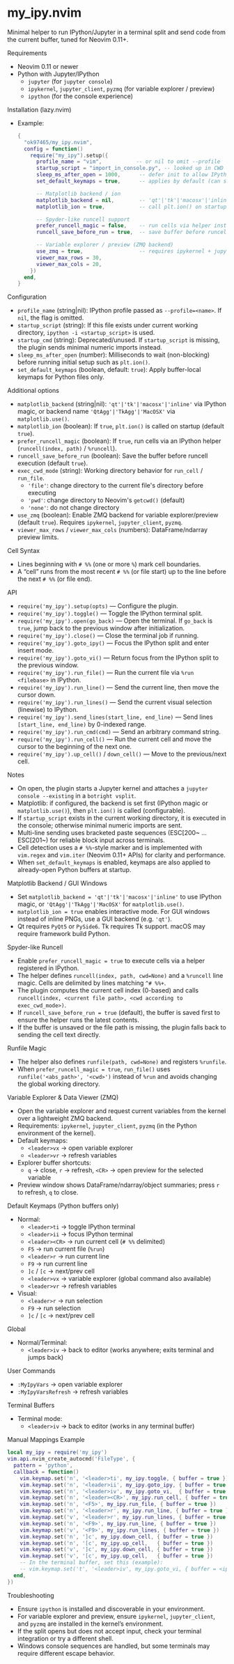 # my_ipy.nvim

Minimal helper to run IPython/Jupyter in a terminal split and send code from the current buffer, tuned for Neovim 0.11+.

Requirements
- Neovim 0.11 or newer
- Python with Jupyter/IPython
  - `jupyter` (for `jupyter console`)
  - `ipykernel`, `jupyter_client`, `pyzmq` (for variable explorer / preview)
  - `ipython` (for the console experience)

Installation (lazy.nvim)
- Example:
  ```lua
  {
    "ok97465/my_ipy.nvim",
    config = function()
      require("my_ipy").setup({
        profile_name = "vim",           -- or nil to omit --profile
        startup_script = "import_in_console.py", -- looked up in CWD
        sleep_ms_after_open = 1000,      -- defer init to allow IPython to start
        set_default_keymaps = true,      -- applies by default (can set false)

        -- Matplotlib backend / ion
        matplotlib_backend = nil,        -- 'qt'|'tk'|'macosx'|'inline' or 'QtAgg'|'TkAgg'|'MacOSX'
        matplotlib_ion = true,           -- call plt.ion() on startup

        -- Spyder-like runcell support
        prefer_runcell_magic = false,    -- run cells via helper instead of raw text
        runcell_save_before_run = true,  -- save buffer before runcell to use up-to-date file

        -- Variable explorer / preview (ZMQ backend)
        use_zmq = true,                  -- requires ipykernel + jupyter_client + pyzmq
        viewer_max_rows = 30,
        viewer_max_cols = 20,
      })
    end,
  }
  ```

Configuration
- `profile_name` (string|nil): IPython profile passed as `--profile=<name>`. If `nil`, the flag is omitted.
- `startup_script` (string): If this file exists under current working directory, `ipython -i <startup_script>` is used.
- `startup_cmd` (string): Deprecated/unused. If `startup_script` is missing, the plugin sends minimal numeric imports instead.
- `sleep_ms_after_open` (number): Milliseconds to wait (non-blocking) before running initial setup such as `plt.ion()`.
- `set_default_keymaps` (boolean, default: `true`): Apply buffer-local keymaps for Python files only.

Additional options
- `matplotlib_backend` (string|nil): `'qt'|'tk'|'macosx'|'inline'` via IPython magic, or backend name `'QtAgg'|'TkAgg'|'MacOSX'` via `matplotlib.use()`.
- `matplotlib_ion` (boolean): If `true`, `plt.ion()` is called on startup (default `true`).
- `prefer_runcell_magic` (boolean): If `true`, run cells via an IPython helper (`runcell(index, path)` / `%runcell`).
- `runcell_save_before_run` (boolean): Save the buffer before runcell execution (default `true`).
- `exec_cwd_mode` (string): Working directory behavior for `run_cell` / `run_file`.
  - `'file'`: change directory to the current file's directory before executing
  - `'pwd'`: change directory to Neovim's `getcwd()` (default)
  - `'none'`: do not change directory
- `use_zmq` (boolean): Enable ZMQ backend for variable explorer/preview (default `true`). Requires `ipykernel`, `jupyter_client`, `pyzmq`.
- `viewer_max_rows` / `viewer_max_cols` (numbers): DataFrame/ndarray preview limits.

Cell Syntax
- Lines beginning with `# %%` (one or more `%`) mark cell boundaries.
- A “cell” runs from the most recent `# %%` (or file start) up to the line before the next `# %%` (or file end).

API
- `require('my_ipy').setup(opts)` — Configure the plugin.
- `require('my_ipy').toggle()` — Toggle the IPython terminal split.
- `require('my_ipy').open(go_back)` — Open the terminal. If `go_back` is `true`, jump back to the previous window after initialization.
- `require('my_ipy').close()` — Close the terminal job if running.
- `require('my_ipy').goto_ipy()` — Focus the IPython split and enter insert mode.
- `require('my_ipy').goto_vi()` — Return focus from the IPython split to the previous window.
- `require('my_ipy').run_file()` — Run the current file via `%run <filebase>` in IPython.
- `require('my_ipy').run_line()` — Send the current line, then move the cursor down.
- `require('my_ipy').run_lines()` — Send the current visual selection (linewise) to IPython.
- `require('my_ipy').send_lines(start_line, end_line)` — Send lines `[start_line, end_line)` by 0-indexed range.
- `require('my_ipy').run_cmd(cmd)` — Send an arbitrary command string.
- `require('my_ipy').run_cell()` — Run the current cell and move the cursor to the beginning of the next one.
- `require('my_ipy').up_cell()` / `down_cell()` — Move to the previous/next cell.

Notes
- On open, the plugin starts a Jupyter kernel and attaches a `jupyter console --existing` in a `botright vsplit`.
- Matplotlib: if configured, the backend is set first (IPython magic or `matplotlib.use()`), then `plt.ion()` is called (configurable).
- If `startup_script` exists in the current working directory, it is executed in the console; otherwise minimal numeric imports are sent.
- Multi-line sending uses bracketed paste sequences (ESC[200~ ... ESC[201~) for reliable block input across terminals.
- Cell detection uses a `# %%`-style marker and is implemented with `vim.regex` and `vim.iter` (Neovim 0.11+ APIs) for clarity and performance.
- When `set_default_keymaps` is enabled, keymaps are also applied to already-open Python buffers at startup.

Matplotlib Backend / GUI Windows
- Set `matplotlib_backend = 'qt'|'tk'|'macosx'|'inline'` to use IPython magic, or `'QtAgg'|'TkAgg'|'MacOSX'` for `matplotlib.use()`.
- `matplotlib_ion = true` enables interactive mode. For GUI windows instead of inline PNGs, use a GUI backend (e.g. `'qt'`).
- Qt requires `PyQt5` or `PySide6`. Tk requires Tk support. macOS may require framework build Python.

Spyder-like Runcell
- Enable `prefer_runcell_magic = true` to execute cells via a helper registered in IPython.
- The helper defines `runcell(index, path, cwd=None)` and a `%runcell` line magic. Cells are delimited by lines matching `^# %%+`.
- The plugin computes the current cell index (0-based) and calls `runcell(index, <current file path>, <cwd according to exec_cwd_mode>)`.
- If `runcell_save_before_run = true` (default), the buffer is saved first to ensure the helper runs the latest contents.
- If the buffer is unsaved or the file path is missing, the plugin falls back to sending the cell text directly.

Runfile Magic
- The helper also defines `runfile(path, cwd=None)` and registers `%runfile`.
- When `prefer_runcell_magic = true`, `run_file()` uses `runfile('<abs_path>', '<cwd>')` instead of `%run` and avoids changing the global working directory.

Variable Explorer & Data Viewer (ZMQ)
- Open the variable explorer and request current variables from the kernel over a lightweight ZMQ backend.
- Requirements: `ipykernel`, `jupyter_client`, `pyzmq` (in the Python environment of the kernel).
- Default keymaps:
  - `<leader>vx` → open variable explorer
  - `<leader>vr` → refresh variables
- Explorer buffer shortcuts:
  - `q` → close, `r` → refresh, `<CR>` → open preview for the selected variable
- Preview window shows DataFrame/ndarray/object summaries; press `r` to refresh, `q` to close.

Default Keymaps (Python buffers only)
- Normal:
  - `<leader>ti` → toggle IPython terminal
  - `<leader>ii` → focus IPython terminal
  - `<leader><CR>` → run current cell (`# %%` delimited)
  - `F5` → run current file (`%run`)
  - `<leader>r` → run current line
  - `F9` → run current line
  - `]c` / `[c` → next/prev cell
  - `<leader>vx` → variable explorer (global command also available)
  - `<leader>vr` → refresh variables
- Visual:
  - `<leader>r` → run selection
  - `F9` → run selection
  - `]c` / `[c` → next/prev cell

Global
- Normal/Terminal:
  - `<leader>iv` → back to editor (works anywhere; exits terminal and jumps back)

User Commands
- `:MyIpyVars` → open variable explorer
- `:MyIpyVarsRefresh` → refresh variables

Terminal Buffers
- Terminal mode:
  - `<leader>iv` → back to editor (works in any terminal buffer)

Manual Mappings Example
```lua
local my_ipy = require('my_ipy')
vim.api.nvim_create_autocmd('FileType', {
  pattern = 'python',
  callback = function()
    vim.keymap.set('n', '<leader>ti', my_ipy.toggle, { buffer = true })
    vim.keymap.set('n', '<leader>ii', my_ipy.goto_ipy, { buffer = true })
    vim.keymap.set('n', '<leader>iv', my_ipy.goto_vi,  { buffer = true })
    vim.keymap.set('n', '<leader><CR>', my_ipy.run_cell, { buffer = true })
    vim.keymap.set('n', '<F5>', my_ipy.run_file, { buffer = true })
    vim.keymap.set('n', '<leader>r', my_ipy.run_line, { buffer = true })
    vim.keymap.set('v', '<leader>r', my_ipy.run_lines, { buffer = true })
    vim.keymap.set('n', '<F9>', my_ipy.run_line, { buffer = true })
    vim.keymap.set('v', '<F9>', my_ipy.run_lines, { buffer = true })
    vim.keymap.set('n', ']c', my_ipy.down_cell, { buffer = true })
    vim.keymap.set('n', '[c', my_ipy.up_cell,   { buffer = true })
    vim.keymap.set('v', ']c', my_ipy.down_cell, { buffer = true })
    vim.keymap.set('v', '[c', my_ipy.up_cell,   { buffer = true })
    -- In the terminal buffer, set this (example):
    -- vim.keymap.set('t', '<leader>iv', my_ipy.goto_vi, { buffer = <ipy_bufnr> })
  end,
})
```

Troubleshooting
- Ensure `ipython` is installed and discoverable in your environment.
- For variable explorer and preview, ensure `ipykernel`, `jupyter_client`, and `pyzmq` are installed in the kernel’s environment.
- If the split opens but does not accept input, check your terminal integration or try a different shell.
- Windows console sequences are handled, but some terminals may require different escape behavior.
